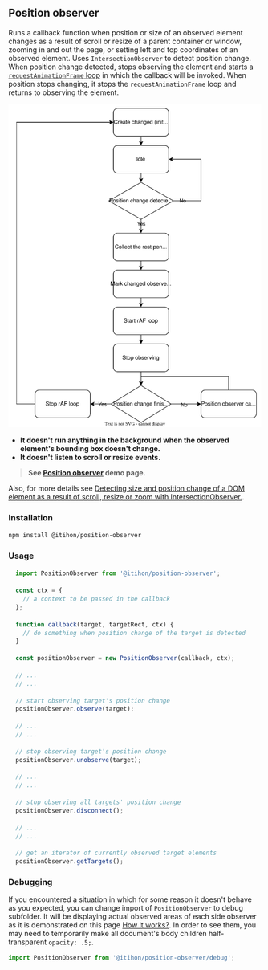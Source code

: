 ## Position observer

Runs a callback function when position or size of an observed element changes as a result of scroll or resize of a parent container or window, zooming in and out the page, or setting left and top coordinates of an observed element.
Uses `IntersectionObserver` to detect position change.
When position change detected, stops observing the element and starts a [`requestAnimationFrame` loop](https://github.com/itihon/request-animation-frame-loop/) in which the callback will be invoked.
When position stops changing, it stops the `requestAnimationFrame` loop and returns to observing the element.

![position observer flow chart](./position_observer_flow_chart.svg)

 - **It doesn't run anything in the background when the observed element's bounding box doesn't change.**
 - **It doesn't listen to scroll or resize events.**

> **See [Position observer](https://itihon.github.io/position-observer/) demo page.**

Also, for more details see [Detecting size and position change of a DOM element as a result of scroll, resize or zoom with IntersectionObserver.](https://dev.to/itihon/detecting-size-and-position-change-of-a-dom-element-as-a-result-of-scroll-resize-or-zoom-with-29ai).

### Installation

```sh
npm install @itihon/position-observer
```

### Usage

```js
  import PositionObserver from '@itihon/position-observer';

  const ctx = {
    // a context to be passed in the callback
  };

  function callback(target, targetRect, ctx) {
    // do something when position change of the target is detected
  }

  const positionObserver = new PositionObserver(callback, ctx);

  // ... 
  // ... 

  // start observing target's position change
  positionObserver.observe(target);

  // ... 
  // ... 
  
  // stop observing target's position change
  positionObserver.unobserve(target);

  // ... 
  // ... 
  
  // stop observing all targets' position change
  positionObserver.disconnect();

  // ... 
  // ... 
  
  // get an iterator of currently observed target elements
  positionObserver.getTargets();

```

### Debugging

If you encountered a situation in which for some reason it doesn't behave as you expected, you can change import of `PositionObserver` to debug subfolder. It will be displaying actual observed areas of each side observer as it is demonstrated on this page [How it works?](https://itihon.github.io/position-observer/how-it-works.html). In order to see them, you may need to temporarily make all document's body children half-transparent `opacity: .5;`.

```js 
import PositionObserver from '@itihon/position-observer/debug';
```